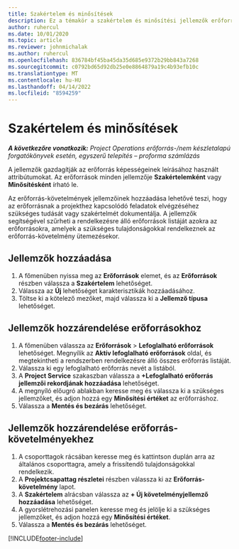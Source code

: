 ```yaml
---
title: Szakértelem és minősítések
description: Ez a témakör a szakértelem és minősítési jellemzők erőforrásokhoz való hozzáadásával kapcsolatban nyújt tájékoztatást.
author: ruhercul
ms.date: 10/01/2020
ms.topic: article
ms.reviewer: johnmichalak
ms.author: ruhercul
ms.openlocfilehash: 836784bf45ba45da35d685e9372b29bb843a7268
ms.sourcegitcommit: c0792bd65d92db25e0e8864879a19c4b93efb10c
ms.translationtype: MT
ms.contentlocale: hu-HU
ms.lasthandoff: 04/14/2022
ms.locfileid: "8594259"
---
```

# <a name="skills-and-certifications"></a>Szakértelem és minősítések
_**A következőre vonatkozik:** Project Operations erőforrás-/nem készletalapú forgatókönyvek esetén, egyszerű telepítés – proforma számlázás_

A jellemzők gazdagítják az erőforrás képességeinek leírásához használt attribútumokat. Az erőforrások minden jellemzője **Szakértelemként** vagy **Minősítésként** írható le.

Az erőforrás-követelmények jellemzőinek hozzáadása lehetővé teszi, hogy az erőforrásnak a projekthez kapcsolódó feladatok elvégzéséhez szükséges tudását vagy szakértelmét dokumentálja. A jellemzők segítségével szűrheti a rendelkezésre álló erőforrások listáját azokra az erőforrásokra, amelyek a szükséges tulajdonságokkal rendelkeznek az erőforrás-követelmény ütemezésekor.

## <a name="add-characteristics"></a>Jellemzők hozzáadása

1. A főmenüben nyissa meg az **Erőforrások** elemet, és az **Erőforrások** részben válassza a **Szakértelem** lehetőséget.
2. Válassza az **Új** lehetőséget karakterisztikák hozzáadásához.
3. Töltse ki a kötelező mezőket, majd válassza ki a **Jellemző típusa** lehetőséget.

## <a name="assign-characteristics-to-resources"></a>Jellemzők hozzárendelése erőforrásokhoz

1. A főmenüben válassza az **Erőforrások** > **Lefoglalható erőforrások** lehetőséget. Megnyílik az **Aktív lefoglalható erőforrások** oldal, és megtekintheti a rendszerben rendelkezésre álló összes erőforrás listáját.
2. Válassza ki egy lefoglalható erőforrás nevét a listából.
3. A **Project Service** szakaszban válassza a **+Lefoglalható erőforrás jellemzői rekordjának hozzáadása** lehetőséget.
4. A megnyíló előugró ablakban keresse meg és válassza ki a szükséges jellemzőket, és adjon hozzá egy **Minősítési értéket** az erőforráshoz.
5. Válassza a **Mentés és bezárás** lehetőséget.

## <a name="assign-characteristics-to-resource-requirements"></a>Jellemzők hozzárendelése erőforrás-követelményekhez

1. A csoporttagok rácsában keresse meg és kattintson duplán arra az általános csoporttagra, amely a frissítendő tulajdonságokkal rendelkezik.
2. A **Projektcsapattag részletei** részben válassza ki az **Erőforrás-követelmény** lapot.
3. A **Szakértelem** alrácsban válassza az **+ Új követelményjellemző hozzáadása** lehetőséget.
4. A gyorslétrehozási panelen keresse meg és jelölje ki a szükséges jellemzőket, és adjon hozzá egy **Minősítési értéket**.
5. Válassza a **Mentés és bezárás** lehetőséget.

[!INCLUDE[footer-include](../includes/footer-banner.md)]